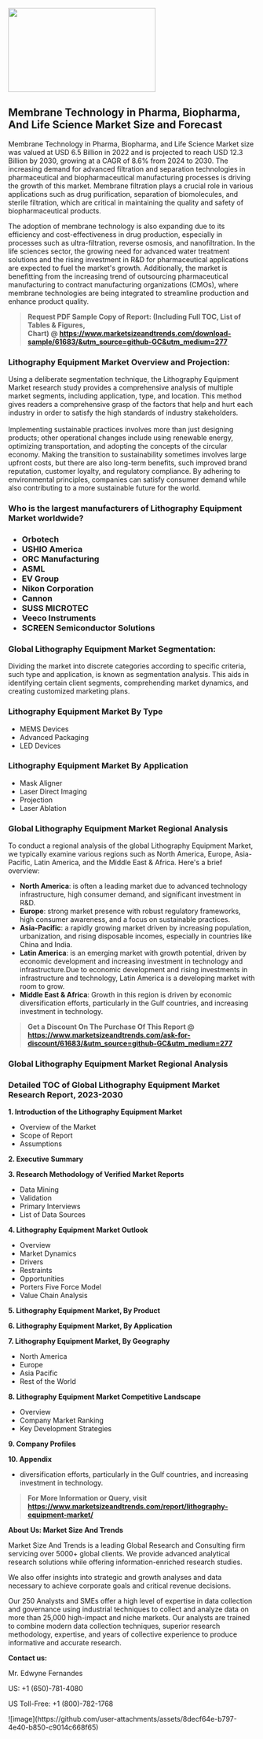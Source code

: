 <p><img class="alignnone size-medium wp-image-20088" src="https://ffe5etoiles.com/wp-content/uploads/2024/12/MST1-300x171.png" alt="" width="300" height="171" /></p><h2>Membrane Technology in Pharma, Biopharma, And Life Science Market Size and Forecast</h2><p>Membrane Technology in Pharma, Biopharma, and Life Science Market size was valued at USD 6.5 Billion in 2022 and is projected to reach USD 12.3 Billion by 2030, growing at a CAGR of 8.6% from 2024 to 2030. The increasing demand for advanced filtration and separation technologies in pharmaceutical and biopharmaceutical manufacturing processes is driving the growth of this market. Membrane filtration plays a crucial role in various applications such as drug purification, separation of biomolecules, and sterile filtration, which are critical in maintaining the quality and safety of biopharmaceutical products.</p><p>The adoption of membrane technology is also expanding due to its efficiency and cost-effectiveness in drug production, especially in processes such as ultra-filtration, reverse osmosis, and nanofiltration. In the life sciences sector, the growing need for advanced water treatment solutions and the rising investment in R&D for pharmaceutical applications are expected to fuel the market's growth. Additionally, the market is benefitting from the increasing trend of outsourcing pharmaceutical manufacturing to contract manufacturing organizations (CMOs), where membrane technologies are being integrated to streamline production and enhance product quality.</p></p><blockquote id="" class=""><strong>Request PDF Sample Copy of Report: (Including Full TOC, List of Tables &amp; Figures, Chart)&nbsp;@&nbsp;<strong><a href="https://www.marketsizeandtrends.com/download-sample/61683/&utm_source=github-GC&utm_medium=277" target="_blank">https://www.marketsizeandtrends.com/download-sample/61683/&utm_source=github-GC&utm_medium=277</a></strong></strong></blockquote><h3 id="" class="">Lithography Equipment Market&nbsp;Overview and Projection:</h3><p id="" class="">Using a deliberate segmentation technique, the Lithography Equipment Market research study provides a comprehensive analysis of multiple market segments, including application, type, and location. This method gives readers a comprehensive grasp of the factors that help and hurt each industry in order to satisfy the high standards of industry stakeholders. <br /> <br />Implementing sustainable practices involves more than just designing products; other operational changes include using renewable energy, optimizing transportation, and adopting the concepts of the circular economy. Making the transition to sustainability sometimes involves large upfront costs, but there are also long-term benefits, such improved brand reputation, customer loyalty, and regulatory compliance. By adhering to environmental principles, companies can satisfy consumer demand while also contributing to a more sustainable future for the world.</p><h3 id="" class="">Who is the largest manufacturers of&nbsp;Lithography Equipment Market worldwide?</h3><h3 class=""><p><ul><li>Orbotech </li><li> USHIO America </li><li> ORC Manufacturing </li><li> ASML </li><li> EV Group </li><li> Nikon Corporation </li><li> Cannon </li><li> SUSS MICROTEC </li><li> Veeco Instruments </li><li> SCREEN Semiconductor Solutions</li></ul></p></h3><h3 id="" class="">Global&nbsp;Lithography Equipment Market Segmentation:</h3><p id="" class="">Dividing the market into discrete categories according to specific criteria, such type and application, is known as segmentation analysis. This aids in identifying certain client segments, comprehending market dynamics, and creating customized marketing plans.</p><h3 id="" class="">Lithography Equipment Market&nbsp;By Type</h3><p><p><ul><li>MEMS Devices </li><li> Advanced Packaging </li><li> LED Devices</p></li></ul></p></p><h3 id="" class="">Lithography Equipment Market&nbsp;By Application</h3><p class=""><p><ul><li>Mask Aligner </li><li> Laser Direct Imaging </li><li> Projection </li><li> Laser Ablation</li></ul></p></p><h3 id="" class="">Global Lithography Equipment Market Regional Analysis</h3><p id="" class="">To conduct a regional analysis of the global Lithography Equipment Market, we typically examine various regions such as North America, Europe, Asia-Pacific, Latin America, and the Middle East &amp; Africa. Here's a brief overview:</p><ul><li><strong>North America</strong>: is often a leading market due to advanced technology infrastructure, high consumer demand, and significant investment in R&amp;D.</li><li><strong>Europe</strong>: strong market presence with robust regulatory frameworks, high consumer awareness, and a focus on sustainable practices.</li><li><strong>Asia-Pacific</strong>: a rapidly growing market driven by increasing population, urbanization, and rising disposable incomes, especially in countries like China and India.</li><li><strong>Latin America</strong>: is an emerging market with growth potential, driven by economic development and increasing investment in technology and infrastructure.Due to economic development and rising investments in infrastructure and technology, Latin America is a developing market with room to grow.</li><li><strong>Middle East &amp; Africa</strong>: Growth in this region is driven by economic diversification efforts, particularly in the Gulf countries, and increasing investment in technology.</li></ul><blockquote id="" class=""><strong>Get a Discount On The Purchase Of This Report @ <strong><a href="https://www.marketsizeandtrends.com/ask-for-discount/61683/&utm_source=github-GC&utm_medium=277" target="_blank">https://www.marketsizeandtrends.com/ask-for-discount/61683/&utm_source=github-GC&utm_medium=277</a></strong></strong></blockquote><h3 id="" class="">Global Lithography Equipment Market Regional Analysis</h3><h3 id="" class="">Detailed TOC of Global Lithography Equipment Market Research Report, 2023-2030</h3><p id="" class=""><strong>1. Introduction of the Lithography Equipment Market</strong></p><ul><li>Overview of the Market</li><li>Scope of Report</li><li>Assumptions</li></ul><p id="" class=""><strong>2. Executive Summary</strong></p><p id="" class=""><strong>3. Research Methodology of Verified Market Reports</strong></p><ul><li>Data Mining</li><li>Validation</li><li>Primary Interviews</li><li>List of Data Sources</li></ul><p id="" class=""><strong>4. Lithography Equipment Market Outlook</strong></p><ul><li>Overview</li><li>Market Dynamics</li><li>Drivers</li><li>Restraints</li><li>Opportunities</li><li>Porters Five Force Model</li><li>Value Chain Analysis</li></ul><p id="" class=""><strong>5. Lithography Equipment Market, By Product</strong></p><p id="" class=""><strong>6. Lithography Equipment Market, By Application</strong></p><p id="" class=""><strong>7. Lithography Equipment Market, By Geography</strong></p><ul><li>North America</li><li>Europe</li><li>Asia Pacific</li><li>Rest of the World</li></ul><p id="" class=""><strong>8. Lithography Equipment Market Competitive Landscape</strong></p><ul><li>Overview</li><li>Company Market Ranking</li><li>Key Development Strategies</li></ul><p id="" class=""><strong>9. Company Profiles</strong></p><p id="" class=""><strong>10. Appendix</strong></p><ul><li>diversification efforts, particularly in the Gulf countries, and increasing investment in technology.</li></ul><blockquote id="" class=""><strong>For More Information or Query, visit <strong><strong><a href="https://www.marketsizeandtrends.com/report/lithography-equipment-market/" target="_blank">https://www.marketsizeandtrends.com/report/lithography-equipment-market/</a></strong></strong></strong></blockquote><p id="" class=""><strong>About Us: Market Size And Trends</strong></p><p id="" class="">Market Size And Trends is a leading Global Research and Consulting firm servicing over 5000+ global clients. We provide advanced analytical research solutions while offering information-enriched research studies.</p><p id="" class="">We also offer insights into strategic and growth analyses and data necessary to achieve corporate goals and critical revenue decisions.</p><p id="" class="">Our 250 Analysts and SMEs offer a high level of expertise in data collection and governance using industrial techniques to collect and analyze data on more than 25,000 high-impact and niche markets. Our analysts are trained to combine modern data collection techniques, superior research methodology, expertise, and years of collective experience to produce informative and accurate research.</p><p id="" class=""><strong>Contact us:</strong></p><p id="" class="">Mr. Edwyne Fernandes</p><p id="" class="">US: +1 (650)-781-4080</p><p id="" class="">US Toll-Free: +1 (800)-782-1768</p>
![image](https://github.com/user-attachments/assets/8decf64e-b797-4e40-b850-c9014c668f65)
